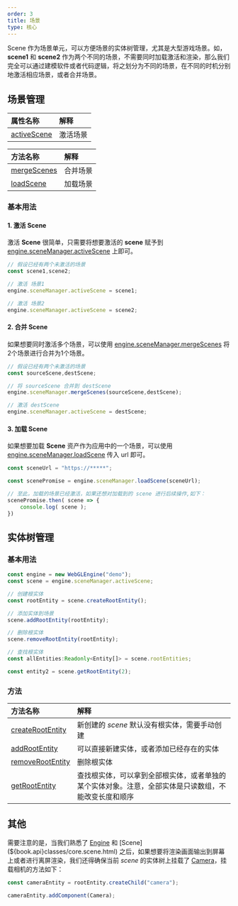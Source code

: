 ```yaml
---
order: 3
title: 场景
type: 核心
---
```


Scene 作为场景单元，可以方便场景的实体树管理，尤其是大型游戏场景。如，**scene1** 和 **scene2** 作为两个不同的场景，不需要同时加载激活和渲染，那么我们完全可以通过建模软件或者代码逻辑，将之划分为不同的场景，在不同的时机分别地激活相应场景，或者合并场景。


## 场景管理

| 属性名称 | 解释 |
| :--- | :--- |
| [activeScene](${book.api}classes/core.scenemanager.html#activescene) | 激活场景 |

| 方法名称 | 解释 |
| :--- | :--- |
| [mergeScenes](${book.api}classes/core.scenemanager.html#mergescenes) | 合并场景 |
| [loadScene](${book.api}classes/core.scenemanager.html#loadscene) | 加载场景 |

### 基本用法

#### 1. 激活 Scene
 激活 **Scene** 很简单，只需要将想要激活的 **scene** 赋予到 [engine.sceneManager.activeScene](${book.api}classes/core.scenemanager.html#activescene) 上即可。

```typescript
// 假设已经有两个未激活的场景
const scene1,scene2;

// 激活 场景1
engine.sceneManager.activeScene = scene1;

// 激活 场景2
engine.sceneManager.activeScene = scene2;
```


#### 2. 合并 Scene

如果想要同时激活多个场景，可以使用 [engine.sceneManager.mergeScenes](${book.api}classes/core.scenemanager.html#mergescenes) 将2个场景进行合并为1个场景。

```typescript
// 假设已经有两个未激活的场景
const sourceScene,destScene;

// 将 sourceScene 合并到 destScene
engine.sceneManager.mergeScenes(sourceScene,destScene);

// 激活 destScene
engine.sceneManager.activeScene = destScene;
```


#### 3. 加载 Scene

如果想要加载 **Scene** 资产作为应用中的一个场景，可以使用 [engine.sceneManager.loadScene](${book.api}classes/core.scenemanager.html#loadscene) 传入 url 即可。

```typescript
const sceneUrl = "https://*****";

const scenePromise = engine.sceneManager.loadScene(sceneUrl);

// 至此，加载的场景已经激活，如果还想对加载到的 scene 进行后续操作,如下：
scenePromise.then( scene => {
	console.log( scene );
})
```

## 实体树管理

### 基本用法

```typescript
const engine = new WebGLEngine("demo");
const scene = engine.sceneManager.activeScene;

// 创建根实体
const rootEntity = scene.createRootEntity();

// 添加实体到场景
scene.addRootEntity(rootEntity);

// 删除根实体
scene.removeRootEntity(rootEntity);

// 查找根实体
const allEntities:Readonly<Entity[]> = scene.rootEntities;

const entity2 = scene.getRootEntity(2);
```

### 方法
| 方法名称 | 解释 |
| :--- | :--- |
| [createRootEntity](${book.api}classes/core.scene.html#createrootentity) | 新创建的 *scene* 默认没有根实体，需要手动创建 |
| [addRootEntity](${book.api}classes/core.scene.html#addrootentity) | 可以直接新建实体，或者添加已经存在的实体 |
| [removeRootEntity](${book.api}core.scene.html#removerootentity) | 删除根实体 |
| [getRootEntity](${book.api}classes/core.scene.html#getrootentity) | 查找根实体，可以拿到全部根实体，或者单独的某个实体对象。注意，全部实体是只读数组，不能改变长度和顺序|


## 其他

需要注意的是，当我们熟悉了 [Engine](${book.api}classes/core.engine.html) 和 [Scene](${book.api}classes/core.scene.html) 之后，如果想要将渲染画面输出到屏幕上或者进行离屏渲染，我们还得确保当前 *scene* 的实体树上挂载了 [Camera](${book.api}classes/core.camera.html)，挂载相机的方法如下：

```typescript
const cameraEntity = rootEntity.createChild("camera");

cameraEntity.addComponent(Camera);
```